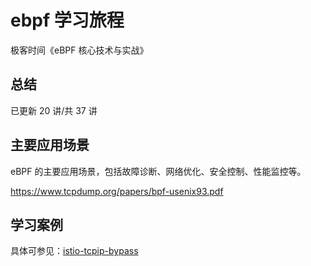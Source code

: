 # ebpf 学习旅程

极客时间《eBPF 核心技术与实战》

## 总结

已更新 20 讲/共 37 讲

## 主要应用场景

eBPF 的主要应用场景，包括故障诊断、网络优化、安全控制、性能监控等。

https://www.tcpdump.org/papers/bpf-usenix93.pdf

## 学习案例

具体可参见：[istio-tcpip-bypass](https://github.com/tanjunchen/istio-tcpip-bypass)

